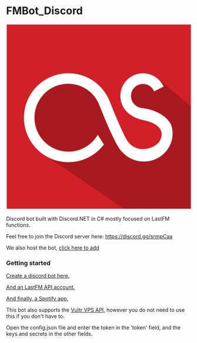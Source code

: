 <h1>FMBot_Discord</h1>

![Logo](https://github.com/Bitl/FMBot_Discord/raw/master/avatar.png)

Discord bot built with Discord.NET in C# mostly focused on LastFM functions.

Feel free to join the Discord server here: https://discord.gg/srmpCaa

We also host the bot, [click here to add](https://discordapp.com/oauth2/authorize?client_id=356268235697553409&scope=bot&permissions=0)

### Getting started

[Create a discord bot here.](https://discordapp.com/developers/applications/me)

[And an LastFM API account.](https://www.last.fm/api/account/create) 

[And finally, a Spotify app.](https://beta.developer.spotify.com/dashboard/applications)

This bot also supports the [Vultr VPS API](https://www.vultr.com/api/), however you do not need to use this if you don't have to.

Open the config.json file and enter the token in the 'token' field, and the keys and secrets in the other fields.
